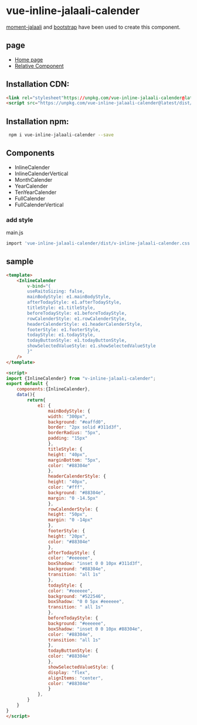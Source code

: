 # vue-inline-jalaali-calender
[moment-jalaali](https://www.npmjs.com/package/moment-jalaali) and [bootstrap](https://getbootstrap.com/docs/4.3/getting-started/introduction/) have been used to create this component.


## page
* [Home page](https://mohammadrezaei0123.github.io/vue-inline-jalaali-calender/)
* [Relative Component](https://www.npmjs.com/package/vue-inline-calender)

## Installation CDN:
```html
<link rel="stylesheet"https://unpkg.com/vue-inline-jalaali-calender@latest/dist/v-inline-jalaali-calender.css">
<script src="https://unpkg.com/vue-inline-jalaali-calender@latest/dist/v-inline-jalaali-calender.common.js"></script>
```

## Installation npm:
```bash
 npm i vue-inline-jalaali-calender --save
```

## Components
* InlineCalender
* InlineCalenderVertical
* MonthCalender
* YearCalender
* TenYearCalender
* FullCalender
* FullCalenderVertical

### add style
main.js
```bash
import 'vue-inline-jalaali-calender/dist/v-inline-jalaali-calender.css'
```
## sample

```html
<template>
    <InlineCalender
        v-bind="{
        useRaitoSizing: false,
        mainBodyStyle: e1.mainBodyStyle,
        afterTodayStyle: e1.afterTodayStyle,
        titleStyle: e1.titleStyle,
        beforeTodayStyle: e1.beforeTodayStyle,
        rowCalenderStyle: e1.rowCalenderStyle,
        headerCalenderStyle: e1.headerCalenderStyle,
        footerStyle: e1.footerStyle,
        todayStyle: e1.todayStyle,
        todayButtonStyle: e1.todayButtonStyle,
        showSelectedValueStyle: e1.showSelectedValueStyle
        }"
    />
</template>

<script>
import {InlineCalender} from "v-inline-jalaali-calender";
export default {
    components:{InlineCalender},
    data(){
        return{
            e1: {
                mainBodyStyle: {
                width: "300px",
                background: "#eaffd0",
                border: "2px solid #311d3f",
                borderRadius: "5px",
                padding: "15px"
                },
                titleStyle: {
                height: "40px",
                marginBottom: "5px",
                color: "#88304e"
                },
                headerCalenderStyle: {
                height: "40px",
                color: "#fff",
                background: "#88304e",
                margin: "0 -14.5px"
                },
                rowCalenderStyle: {
                height: "50px",
                margin: "0 -14px"
                },
                footerStyle: {
                height: "20px",
                color: "#88304e"
                },
                afterTodayStyle: {
                color: "#eeeeee",
                boxShadow: "inset 0 0 10px #311d3f",
                background: "#88304e",
                transition: "all 1s"
                },
                todayStyle: {
                color: "#eeeeee",
                background: "#522546",
                boxShadow: "0 0 5px #eeeeee",
                transition: " all 1s"
                },
                beforeTodayStyle: {
                background: "#eeeeee",
                boxShadow: "inset 0 0 10px #88304e",
                color: "#88304e",
                transition: "all 1s"
                },
                todayButtonStyle: {
                color: "#88304e"
                },
                showSelectedValueStyle: {
                display: "flex",
                alignItems: "center",
                color: "#88304e"
                }
            },
        }
    }
}
</script>
```
